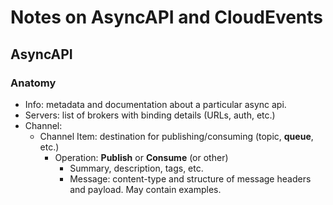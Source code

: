 # Notes on AsyncAPI and CloudEvents

## AsyncAPI

### Anatomy

* Info: metadata and documentation about a particular async api.
* Servers: list of brokers with binding details (URLs, auth, etc.)
* Channel:
  * Channel Item: destination for publishing/consuming (topic, **queue**, etc.)
    * Operation: **Publish** or **Consume** (or other)
        * Summary, description, tags, etc.
        * Message: content-type and structure of message headers and payload. May contain examples.  
